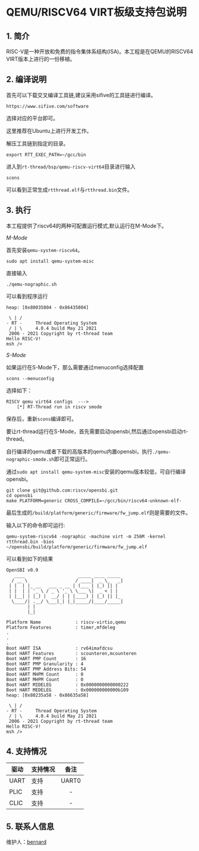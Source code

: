 # QEMU/RISCV64 VIRT板级支持包说明

## 1. 简介

RISC-V是一种开放和免费的指令集体系结构(ISA)。本工程是在QEMU的RISCV64 VIRT版本上进行的一份移植。

## 2. 编译说明

首先可以下载交叉编译工具链,建议采用sifive的工具链进行编译。
```
https://www.sifive.com/software
```
选择对应的平台即可。

这里推荐在Ubuntu上进行开发工作。

解压工具链到指定的目录。

```
export RTT_EXEC_PATH=~/gcc/bin
```

进入到`rt-thread/bsp/qemu-riscv-virt64`目录进行输入
```
scons
```
可以看到正常生成`rtthread.elf`与`rtthread.bin`文件。

## 3. 执行

本工程提供了riscv64的两种可配置运行模式,默认运行在M-Mode下。

*M-Mode*

首先安装`qemu-system-riscv64`。

```
sudo apt install qemu-system-misc
```
直接输入
```
./qemu-nographic.sh
```
可以看到程序运行

```
heap: [0x80035804 - 0x86435804]

 \ | /
- RT -     Thread Operating System
 / | \     4.0.4 build May 21 2021
 2006 - 2021 Copyright by rt-thread team
Hello RISC-V!
msh />
```

*S-Mode*

如果运行在S-Mode下，那么需要通过menuconfig选择配置

```
scons --menuconfig
```
选择如下：
```
RISCV qemu virt64 configs  ---> 
    [*] RT-Thread run in riscv smode
```
保存后，重新`scons`编译即可。

要让rt-thread运行在S-Mode，首先需要启动opensbi,然后通过opensbi启动rt-thread。

自行编译的qemu或者下载的高版本的qemu内置opensbi，执行`./qemu-nographic-smode.sh`即可正常运行。

通过`sudo apt install qemu-system-misc`安装的qemu版本较低，可自行编译opensbi。

```
git clone git@github.com:riscv/opensbi.git
cd opensbi
make PLATFORM=generic CROSS_COMPILE=~/gcc/bin/riscv64-unknown-elf-
```
最后生成的`/build/platform/generic/firmware/fw_jump.elf`则是需要的文件。

输入以下的命令即可运行:

```
qemu-system-riscv64 -nographic -machine virt -m 256M -kernel rtthread.bin -bios ~/opensbi/build/platform/generic/firmware/fw_jump.elf
```
可以看到如下的结果
```
OpenSBI v0.9
   ____                    _____ ____ _____
  / __ \                  / ____|  _ \_   _|
 | |  | |_ __   ___ _ __ | (___ | |_) || |
 | |  | | '_ \ / _ \ '_ \ \___ \|  _ < | |
 | |__| | |_) |  __/ | | |____) | |_) || |_
  \____/| .__/ \___|_| |_|_____/|____/_____|
        | |
        |_|

Platform Name             : riscv-virtio,qemu
Platform Features         : timer,mfdeleg
.
.
.
Boot HART ISA             : rv64imafdcsu
Boot HART Features        : scounteren,mcounteren
Boot HART PMP Count       : 16
Boot HART PMP Granularity : 4
Boot HART PMP Address Bits: 54
Boot HART MHPM Count      : 0
Boot HART MHPM Count      : 0
Boot HART MIDELEG         : 0x0000000000000222
Boot HART MEDELEG         : 0x000000000000b109
heap: [0x80235a58 - 0x86635a58]

 \ | /
- RT -     Thread Operating System
 / | \     4.0.4 build May 21 2021
 2006 - 2021 Copyright by rt-thread team
Hello RISC-V!
msh />
```
## 4. 支持情况

| 驱动 | 支持情况  |  备注  |
| ------ | ----  | :------:  |
| UART | 支持 | UART0 |
| PLIC | 支持 | - |
| CLIC | 支持 | - |

## 5. 联系人信息

维护人：[bernard][1]

[1]: https://github.com/BernardXiong
